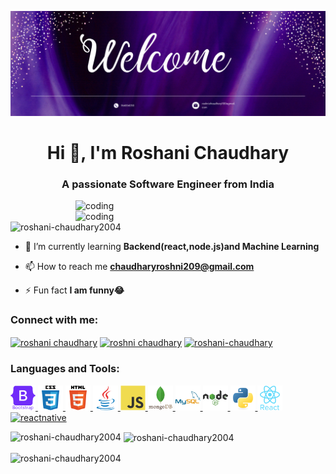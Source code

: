 ![logo](https://github.com/roshani-chaudhary2004/roshani-chaudhary2004/blob/main/roshani.png)
<h1 align="center">Hi 👋, I'm Roshani Chaudhary</h1>
<h3 align="center">A passionate Software Engineer from India</h3>
<img align="right" alt="coding" width="400" src="https://gifdb.com/images/high/animated-chock-coding-c78f6elj32sfoi8q.gif ">
<img  align="right"  alt="coding" width="400" src="https://gifdb.com/images/high/animated-chock-coding-c78f6elj32sfoi8q.gif"  />




<p align="left"> <img src="https://komarev.com/ghpvc/?username=roshani-chaudhary2004&label=Profile%20views&color=0e75b6&style=flat" alt="roshani-chaudhary2004" /> </p>

- 🌱 I’m currently learning **Backend(react,node.js)and Machine Learning**

- 📫 How to reach me **chaudharyroshni209@gmail.com**

- ⚡ Fun fact **I am funny😂**

<h3 align="left">Connect with me:</h3>
<p align="left">

<a href="https://linkedin.com/in/roshani chaudhary" target="blank"><img align="center" src="https://raw.githubusercontent.com/rahuldkjain/github-profile-readme-generator/master/src/images/icons/Social/linked-in-alt.svg" alt="roshani chaudhary" height="30" width="40" /></a>
<a href="https://www.youtube.com/c/roshni chaudhary" target="blank"><img align="center" src="https://raw.githubusercontent.com/rahuldkjain/github-profile-readme-generator/master/src/images/icons/Social/youtube.svg" alt="roshni chaudhary" height="30" width="40" /></a>
<a href="https://www.leetcode.com/roshani-chaudhary" target="blank"><img align="center" src="https://raw.githubusercontent.com/rahuldkjain/github-profile-readme-generator/master/src/images/icons/Social/leet-code.svg" alt="roshani-chaudhary" height="30" width="40" /></a>
</p>

<h3 align="left">Languages and Tools:</h3>
<p align="left"> <a href="https://getbootstrap.com" target="_blank" rel="noreferrer"> <img src="https://raw.githubusercontent.com/devicons/devicon/master/icons/bootstrap/bootstrap-plain-wordmark.svg" alt="bootstrap" width="40" height="40"/> </a> <a href="https://www.w3schools.com/css/" target="_blank" rel="noreferrer"> <img src="https://raw.githubusercontent.com/devicons/devicon/master/icons/css3/css3-original-wordmark.svg" alt="css3" width="40" height="40"/> </a> <a href="https://www.w3.org/html/" target="_blank" rel="noreferrer"> <img src="https://raw.githubusercontent.com/devicons/devicon/master/icons/html5/html5-original-wordmark.svg" alt="html5" width="40" height="40"/> </a> <a href="https://www.java.com" target="_blank" rel="noreferrer"> <img src="https://raw.githubusercontent.com/devicons/devicon/master/icons/java/java-original.svg" alt="java" width="40" height="40"/> </a> <a href="https://developer.mozilla.org/en-US/docs/Web/JavaScript" target="_blank" rel="noreferrer"> <img src="https://raw.githubusercontent.com/devicons/devicon/master/icons/javascript/javascript-original.svg" alt="javascript" width="40" height="40"/> </a> <a href="https://www.mongodb.com/" target="_blank" rel="noreferrer"> <img src="https://raw.githubusercontent.com/devicons/devicon/master/icons/mongodb/mongodb-original-wordmark.svg" alt="mongodb" width="40" height="40"/> </a> <a href="https://www.mysql.com/" target="_blank" rel="noreferrer"> <img src="https://raw.githubusercontent.com/devicons/devicon/master/icons/mysql/mysql-original-wordmark.svg" alt="mysql" width="40" height="40"/> </a> <a href="https://nodejs.org" target="_blank" rel="noreferrer"> <img src="https://raw.githubusercontent.com/devicons/devicon/master/icons/nodejs/nodejs-original-wordmark.svg" alt="nodejs" width="40" height="40"/> </a> <a href="https://www.python.org" target="_blank" rel="noreferrer"> <img src="https://raw.githubusercontent.com/devicons/devicon/master/icons/python/python-original.svg" alt="python" width="40" height="40"/> </a> <a href="https://reactjs.org/" target="_blank" rel="noreferrer"> <img src="https://raw.githubusercontent.com/devicons/devicon/master/icons/react/react-original-wordmark.svg" alt="react" width="40" height="40"/> </a> <a href="https://reactnative.dev/" target="_blank" rel="noreferrer"> <img src="https://reactnative.dev/img/header_logo.svg" alt="reactnative" width="40" height="40"/> </a> </p>

<p><img align="left" src="https://github-readme-stats.vercel.app/api/top-langs?username=roshani-chaudhary2004&show_icons=true&locale=en&layout=compact" alt="roshani-chaudhary2004" /></p>

<p>&nbsp;<img align="center" src="https://github-readme-stats.vercel.app/api?username=roshani-chaudhary2004&show_icons=true&locale=en" alt="roshani-chaudhary2004" /></p>

<p><img align="center" src="https://github-readme-streak-stats.herokuapp.com/?user=roshani-chaudhary2004&" alt="roshani-chaudhary2004" /></p>
